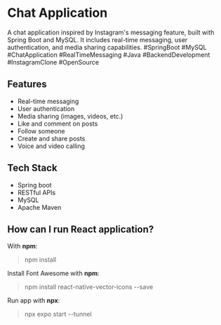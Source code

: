 # Chat Application
A chat application inspired by Instagram's messaging feature, built with Spring Boot and MySQL. It includes real-time messaging, user authentication, and media sharing capabilities. #SpringBoot #MySQL #ChatApplication #RealTimeMessaging #Java #BackendDevelopment #InstagramClone #OpenSource
## Features
- Real-time messaging
- User authentication
- Media sharing (images, videos, etc.)
- Like and comment on posts
- Follow someone
- Create and share posts
- Voice and video calling
## Tech Stack
- Spring boot
- RESTful APIs
- MySQL
- Apache Maven
## How can I run React application?
With **npm**:

> npm install

Install Font Awesome with **npm**:
> npm install react-native-vector-icons --save

Run app with **npx**:
> npx expo start --tunnel

